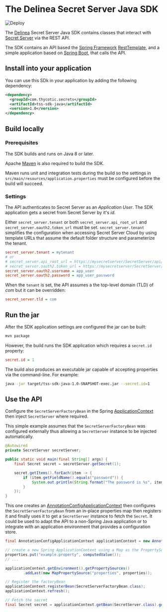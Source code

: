 # The Delinea Secret Server Java SDK

![Deploy](https://github.com/thycotic/tss-sdk-java/workflows/Deploy/badge.svg)

The [Delinea](https://delinea.com/) Secret Server Java SDK contains classes that
interact with [Secret Server](https://delinea.com/products/secret-server/) via the REST API.

The SDK contains an API based the [Spring Framework](https://spring.io/projects/spring-framework)
[RestTemplate](https://docs.spring.io/spring-framework/docs/current/javadoc-api/org/springframework/web/client/RestTemplate.html),
and a simple application based on [Spring Boot](https://spring.io/projects/spring-boot),
that calls the API.

## Install into your application

You can use this SDk in your application by adding the following dependency:

```xml
<dependency>
  <groupId>com.thycotic.secrets</groupId>
  <artifactId>tss-sdk-java</artifactId>
  <version>1.0</version>
</dependency>
```

## Build locally

### Prerequisites

The SDK builds and runs on Java 8 or later.

Apache [Maven](https://maven.apache.org/) is also required to build the SDK.

Maven runs unit and integration tests during the build so the settings in
`src/main/resources/application.properties` must be configured before the build
will succeed.

### Settings

The API authenticates to Secret Server as an _Application User_.
The SDK application gets a secret from Secret Server by it's _id_.

Either `secret_server.tenant` or both `secret_server.api_root_url` and `secret_server.oauth2.token_url` must be set.
`secret_server.tenant` simplifies the configuration when accessing Secret Server Cloud by using template URLs that
assume the default folder structure and parameterize the tenant.

```ini
secret_server.tenant = mytenant
# or
# secret_server.api_root_url = https://mysecretserver/SecretServer/api/v1
# secret_server.oauth2.token_url = https://mysecretserver/SecretServer/oauth2/token
secret_server.oauth2.username = app_user
secret_server.oauth2.password = app_user_password
```

When the `tenant` is set, the API assumes a the top-level domain (TLD) of _com_
but it can be overridden:

```ini
secret_server.tld = com
```

## Run the jar

After the SDK application settings are configured the jar can be built:

```bash
mvn package
```

However, the build runs the SDK application which requires a `secret.id`
property:

```ini
secret.id = 1
```

The build also produces an executable jar capable of accepting properties via
the command-line. For example:

```bash
java -jar target/tss-sdk-java-1.0-SNAPSHOT-exec.jar --secret.id=1
```

## Use the API

Configure the `SecretServerFactoryBean` in the Spring
[ApplicationContext](https://docs.spring.io/spring-framework/docs/current/javadoc-api/org/springframework/context/ApplicationContext.html)
then inject `SecretServer` where required.

This simple example assumes that the `SecretServerFactoryBean` was configured
externally thus allowing a `SecretServer` instance to be injected automatically.

```java
@Autowired
private SecretServer secretServer;

public static void main(final String[] args) {
    final Secret secret = secretServer.getSecret(1);

    secret.getItems().forEach(item -> {
        if (item.getFieldName().equals("password")) {
            System.out.println(String.format("The password is %s", item.getValue()));
        }
    });
}
```

This one creates an [AnnotationConfigApplicationContext](https://docs.spring.io/spring-framework/docs/current/javadoc-api/index.html?org/springframework/context/ApplicationContext.html) then configures
the `SecretServerFactoryBean` from an in-place properties map then registers it
and finally uses it to get a `SecretServer` instance to fetch the `Secret`.
It could be used to adapt the API to a non-Spring Java application or to integrate
with an application environment that provides a configuration store.

```java
final AnnotationConfigApplicationContext applicationContext = new AnnotationConfigApplicationContext();

// create a new Spring ApplicationContext using a Map as the PropertySource
properties.put("example.property", computedValue());
// ...

applicationContext.getEnvironment().getPropertySources()
        .addLast(new MapPropertySource("properties", properties));

// Register the factoryBean
applicationContext.registerBean(SecretServerFactoryBean.class);
applicationContext.refresh();

// Fetch the secret
final Secret secret = applicationContext.getBean(SecretServer.class).getSecret(serverSecret.getId());
```
